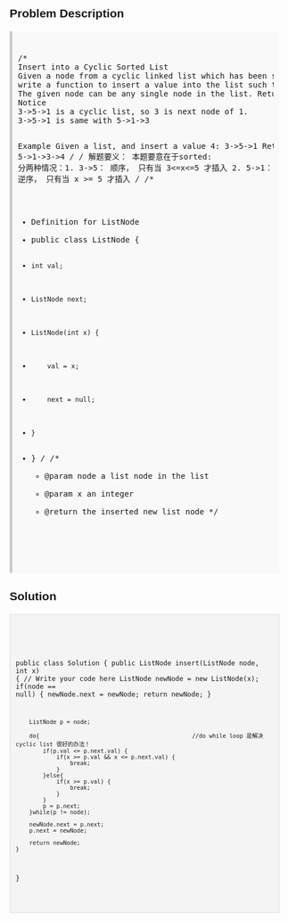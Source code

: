<style>
  body { font-family: Arial, sans-serif; }
  .container { max-width: 100%; margin: 0 auto; padding: 10px; }
  .comment-block { background-color: #f9f9f9; padding: 10px; border-left: 5px solid #ccc; max-width: 100%; margin: 20px auto; overflow-wrap: break-word; white-space: pre-wrap; }
  .code-block { background-color: #f4f4f4; padding: 10px; border: 1px solid #ddd; max-width: 100%; margin: 20px auto; overflow-wrap: break-word; white-space: pre-wrap; }
</style>

<div class='container'>
<h2>Problem Description</h2>
<div class='comment-block'>
<pre>
/*
Insert into a Cyclic Sorted List
Given a node from a cyclic linked list which has been sorted, 
write a function to insert a value into the list such that it remains a cyclic sorted list. 
The given node can be any single node in the list. Return the inserted new node.
Notice
3->5->1 is a cyclic list, so 3 is next node of 1.
3->5->1 is same with 5->1->3


Example
Given a list, and insert a value 4:
3->5->1
Return 5->1->3->4
*/
/*
解题要义：
本题要意在于sorted:
分两种情况：1. 3->5： 顺序， 只有当  3<=x<=5 才插入
          2. 5->1： 逆序， 只有当  x >= 5 才插入
*/
          /**
 * Definition for ListNode
 * public class ListNode {
 *     int val;
 *     ListNode next;
 *     ListNode(int x) {
 *         val = x;
 *         next = null;
 *     }
 * }
 */
    /**
     * @param node a list node in the list
     * @param x an integer
     * @return the inserted new list node
     */
</pre>
</div>

<h2>Solution</h2>
<div class='code-block'>
<pre><code class='language-java'>


public class Solution {
    public ListNode insert(ListNode node, int x) {
        // Write your code here
        ListNode newNode = new ListNode(x);
        if(node == null) {
            newNode.next = newNode;
            return newNode;
        }
        
        ListNode p = node;

        do{												//do while loop 是解决cyclic list 很好的办法！
            if(p.val <= p.next.val) {
                if(x >= p.val && x <= p.next.val) {
                    break;
                }
            }else{
                if(x >= p.val) {
                    break;
                }
            }
            p = p.next;
        }while(p != node);
        
        newNode.next = p.next;
        p.next = newNode;
        
        return newNode;
    }
}</code></pre>
</div>
</div>
